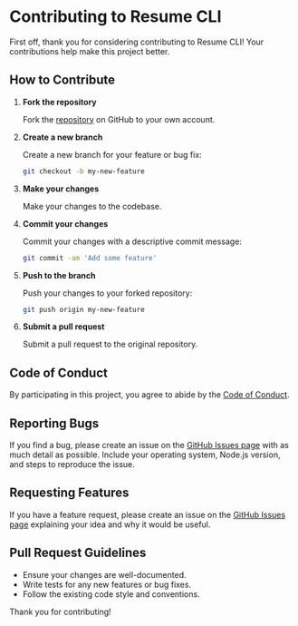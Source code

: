# Contributing to Resume CLI

First off, thank you for considering contributing to Resume CLI! Your contributions help make this project better.

## How to Contribute

1. **Fork the repository**

   Fork the [repository](https://github.com/Aaryash-Shakya/npm-aaryash) on GitHub to your own account.

2. **Create a new branch**

   Create a new branch for your feature or bug fix:
   ```bash
   git checkout -b my-new-feature
   ```

3. **Make your changes**

   Make your changes to the codebase.

4. **Commit your changes**

   Commit your changes with a descriptive commit message:
   ```bash
   git commit -am 'Add some feature'
   ```

5. **Push to the branch**

   Push your changes to your forked repository:
   ```bash
   git push origin my-new-feature
   ```

6. **Submit a pull request**

   Submit a pull request to the original repository.

## Code of Conduct

By participating in this project, you agree to abide by the [Code of Conduct](CODE_OF_CONDUCT.md).

## Reporting Bugs

If you find a bug, please create an issue on the [GitHub Issues page](https://github.com/Aaryash-Shakya/npm-aaryash/issues) with as much detail as possible. Include your operating system, Node.js version, and steps to reproduce the issue.

## Requesting Features

If you have a feature request, please create an issue on the [GitHub Issues page](https://github.com/Aaryash-Shakya/npm-aaryash/issues) explaining your idea and why it would be useful.

## Pull Request Guidelines

- Ensure your changes are well-documented.
- Write tests for any new features or bug fixes.
- Follow the existing code style and conventions.

Thank you for contributing!